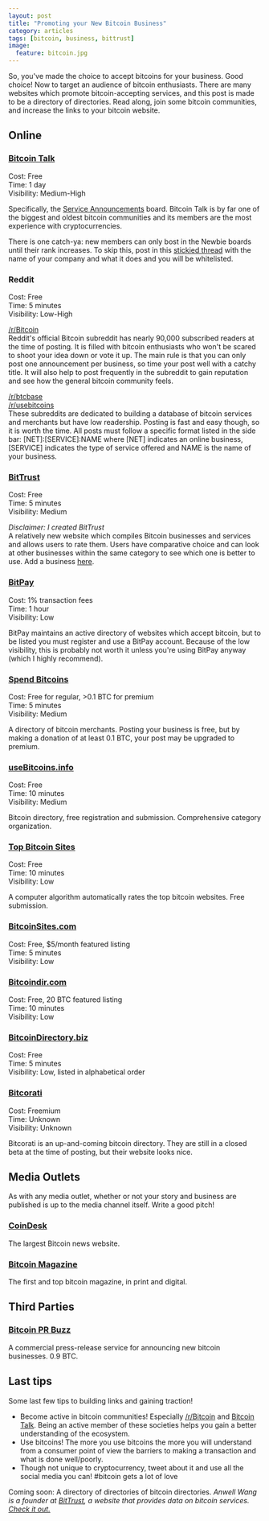 ```yaml
---
layout: post
title: "Promoting your New Bitcoin Business"
category: articles
tags: [bitcoin, business, bittrust]
image:
  feature: bitcoin.jpg
---
```


So, you've made the choice to accept bitcoins for your business. Good choice! Now to target an audience of bitcoin enthusiasts. There are many websites which promote bitcoin-accepting services, and this post is made to be a directory of directories. Read along, join some bitcoin communities, and increase the links to your bitcoin website.

## Online

### [Bitcoin Talk](https://bitcointalk.org/)
Cost: Free  
Time: 1 day  
Visibility: Medium-High  

Specifically, the [Service Announcements](https://bitcointalk.org/index.php?PHPSESSID=872lkjeu768hvh779jhmsgsif1&board=84.0) board. Bitcoin Talk is by far one of the biggest and oldest bitcoin communities and its members are the most experience with cryptocurrencies. 

There is one catch-ya: new members can only bost in the Newbie boards until their rank increases. To skip this, post in this [stickied thread](https://bitcointalk.org/index.php?topic=20292.0) with the name of your company and what it does and you will be whitelisted.

### Reddit
Cost: Free  
Time: 5 minutes  
Visibility: Low-High

[/r/Bitcoin](http://www.reddit.com/r/bitcoin)  
Reddit's official Bitcoin subreddit has nearly 90,000 subscribed readers at the time of posting. It is filled with bitcoin enthusiasts who won't be scared to shoot your idea down or vote it up. The main rule is that you can only post one announcement per business, so time your post well with a catchy title. It will also help to post frequently in the subreddit to gain reputation and see how the general bitcoin community feels.

[/r/btcbase](http://www.reddit.com/r/btcbase/)  
[/r/usebitcoins](http://www.reddit.com/r/usebitcoins)  
These subreddits are dedicated to building a database of bitcoin services and merchants but have low readership. Posting is fast and easy though, so it is worth the time. All posts must follow a specific format listed in the side bar: [NET]:[SERVICE]:NAME where [NET] indicates an online business, [SERVICE] indicates the type of service offered and NAME is the name of your business.

### [BitTrust](http://bittrust.org/)
Cost: Free  
Time: 5 minutes  
Visibility: Medium  

_Disclaimer: I created BitTrust_  
A relatively new website which compiles Bitcoin businesses and services and allows users to rate them. Users have comparative choice and can look at other businesses within the same category to see which one is better to use. Add a business [here](http://bittrust.org/add). 

### [BitPay](https://bitpay.com/directory#/)
Cost: 1% transaction fees  
Time: 1 hour  
Visibility: Low  

BitPay maintains an active directory of websites which accept bitcoin, but to be listed you must register and use a BitPay account. Because of the low visibility, this is probably not worth it unless you're using BitPay anyway (which I highly recommend).

### [Spend Bitcoins](https://www.spendbitcoins.com/submit-place/)
Cost: Free for regular, >0.1 BTC for premium  
Time: 5 minutes  
Visibility: Medium  

A directory of bitcoin merchants. Posting your business is free, but by making a donation of at least 0.1 BTC, your post may be upgraded to premium.

### [useBitcoins.info](http://usebitcoins.info/)
Cost: Free  
Time: 10 minutes  
Visibility: Medium  

Bitcoin directory, free registration and submission. Comprehensive category organization.

### [Top Bitcoin Sites](http://topbitcoinsites.com/submit-top-bitcoin-sites/)
Cost: Free  
Time: 10 minutes  
Visibility: Low  

A computer algorithm automatically rates the top bitcoin websites. Free submission.

### [BitcoinSites.com](http://bitcoinsites.com/PhpLD/)
Cost: Free, $5/month featured listing  
Time: 5 minutes  
Visibility: Low  

### [Bitcoindir.com](http://bitcoindir.com/)
Cost: Free, 20 BTC featured listing  
Time: 10 minutes  
Visibility: Low  

### [BitcoinDirectory.biz](http://www.bitcoindirectory.biz/)
Cost: Free  
Time: 5 minutes  
Visibility: Low, listed in alphabetical order  

### [Bitcorati](https://bitcorati.com/)
Cost: Freemium  
Time: Unknown  
Visibility: Unknown  

Bitcorati is an up-and-coming bitcoin directory. They are still in a closed beta at the time of posting, but their website looks nice.

## Media Outlets
As with any media outlet, whether or not your story and business are published is up to the media channel itself. Write a good pitch!

### [CoinDesk](http://www.coindesk.com/)
The largest Bitcoin news website.

### [Bitcoin Magazine](http://bitcoinmagazine.com/)
The first and top bitcoin magazine, in print and digital.

## Third Parties

### [Bitcoin PR Buzz](http://bitcoinprbuzz.com/)
A commercial press-release service for announcing new bitcoin businesses. 0.9 BTC.

## Last tips

Some last few tips to building links and gaining traction!
- Become active in bitcoin communities! Especially [/r/Bitcoin](http://www.reddit.com/r/bitcoin) and [Bitcoin Talk](https://bitcointalk.org/). Being an active member of these societies helps you gain a better understanding of the ecosystem.
- Use bitcoins! The more you use bitcoins the more you will understand from a consumer point of view the barriers to making a transaction and what is done well/poorly.
- Though not unique to cryptocurrency, tweet about it and use all the social media you can! #bitcoin gets a lot of love

Coming soon: A directory of directories of bitcoin directories.
*Anwell Wang is a founder at [BitTrust](http://bitcoin.org), a website that provides data on bitcoin services. [Check it out.](http://bitcoin.org)*